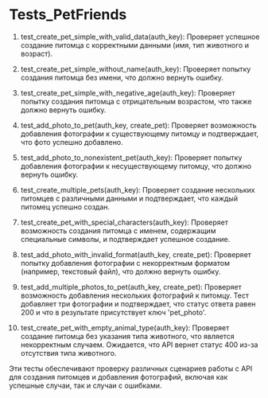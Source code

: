 # Tests_PetFriends
1. test_create_pet_simple_with_valid_data(auth_key): Проверяет успешное создание питомца с корректными данными (имя, тип животного и возраст).

2. test_create_pet_simple_without_name(auth_key): Проверяет попытку создания питомца без имени, что должно вернуть ошибку.

3. test_create_pet_simple_with_negative_age(auth_key): Проверяет попытку создания питомца с отрицательным возрастом, что также должно вернуть ошибку.

4. test_add_photo_to_pet(auth_key, create_pet): Проверяет возможность добавления фотографии к существующему питомцу и подтверждает, что фото успешно добавлено.

5. test_add_photo_to_nonexistent_pet(auth_key): Проверяет попытку добавления фотографии к несуществующему питомцу, что должно вернуть ошибку.

6. test_create_multiple_pets(auth_key): Проверяет создание нескольких питомцев с различными данными и подтверждает, что каждый питомец успешно создан.

7. test_create_pet_with_special_characters(auth_key): Проверяет возможность создания питомца с именем, содержащим специальные символы, и подтверждает успешное создание.

8. test_add_photo_with_invalid_format(auth_key, create_pet): Проверяет попытку добавления фотографии с некорректным форматом (например, текстовый файл), что должно вернуть ошибку.
   
9.  test_add_multiple_photos_to_pet(auth_key, create_pet): Проверяет возможность добавления нескольких фотографий к питомцу. Тест добавляет три фотографии и подтверждает, что статус ответа равен 200 и что в результате присутствует ключ 'pet_photo'.

10. test_create_pet_with_empty_animal_type(auth_key): Проверяет создание питомца без указания типа животного, что является некорректным случаем. Ожидается, что API вернет статус 400 из-за отсутствия типа животного.

Эти тесты обеспечивают проверку различных сценариев работы с API для создания питомцев и добавления фотографий, включая как успешные случаи, так и случаи с ошибками.
